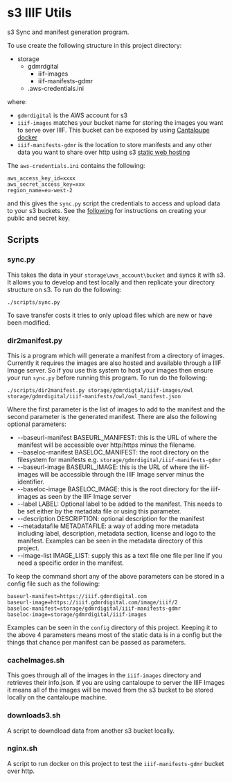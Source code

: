 # s3 IIIF Utils
s3 Sync and manifest generation program.

To use create the following structure in this project directory:

 * storage
   * gdmrdgital
     * iiif-images
     * iiif-manifests-gdmr
   * .aws-credentials.ini    

where:
 * `gdmrdigital` is the AWS account for s3
 * `iiif-images` matches your bucket name for storing the images you want to serve over IIIF. This bucket can be exposed by using [Cantaloupe docker](https://github.com/glenrobson/cantaloupe-docker/tree/gdmr-deploy)
 * `iiif-manifests-gdmr` is the location to store manifests and any other data you want to share over http using s3 [static web hosting](https://docs.aws.amazon.com/AmazonS3/latest/dev/WebsiteHosting.html)

The `aws-credentials.ini` contains the following:

```
aws_access_key_id=xxxx
aws_secret_access_key=xxx
region_name=eu-west-2
```

and this gives the `sync.py` script the credentials to access and upload data to your s3 buckets. See the [following](https://docs.aws.amazon.com/general/latest/gr/managing-aws-access-keys.html) for instructions on creating your public and secret key.

## Scripts

### sync.py

This takes the data in your `storage\aws_account\bucket` and syncs it with s3. It allows you to develop and test locally and then replicate your directory structure on s3. To run do the following:

```
./scripts/sync.py
```

To save transfer costs it tries to only upload files which are new or have been modified.

### dir2manifest.py

This is a program which will generate a manifest from a directory of images. Currently it requires the images are also hosted and available through a IIIF Image server. So if you use this system to host your images then ensure your run `sync.py` before running this program. To run do the following:

```
./scripts/dir2manifest.py storage/gdmrdigtal/iiif-images/owl storage/gdmrdigital/iiif-manifests/owl/owl_manifest.json
```

Where the first parameter is the list of images to add to the manifest and the second parameter is the generated manifest. There are also the following optional parameters:

 * --baseurl-manifest BASEURL_MANIFEST: this is the URL of where the manifest will be accessible over http/https minus the filename.
 * --baseloc-manifest BASELOC_MANIFEST: the root directory on the filesystem for manifests e.g. `storage/gdmrdigital/iiif-manifests-gdmr`
 * --baseurl-image BASEURL_IMAGE: this is the URL of where the iiif-images will be accessible through the IIIF Image server minus the identifier.
 * --baseloc-image BASELOC_IMAGE: this is the root directory for the iiif-images as seen by the IIIF Image server
 * --label LABEL: Optional label to be added to the manifest. This needs to be set either by the metadata file or using this parameter.
 * --description DESCRIPTION: optional description for the manifest
 * --metadatafile METADATAFILE: a way of adding more metadata including label, description, metadata section, license and logo to the manifest. Examples can be seen in the metadata directory of this project.  
 * --image-list IMAGE_LIST: supply this as a text file one file per line if you need a specific order in the manifest.

To keep the command short any of the above parameters can be stored in a config file such as the following:
```
baseurl-manifest=https://iiif.gdmrdigital.com
baseurl-image=https://iiif.gdmrdigital.com/image/iiif/2
baseloc-manifest=storage/gdmrdigital/iiif-manifests-gdmr
baseloc-image=storage/gdmrdigital/iiif-images
```

Examples can be seen in the `config` directory of this project. Keeping it to the above 4 parameters means most of the static data is in a config but the things that chance per manifest can be passed as parameters.

### cacheImages.sh

This goes through all of the images in the `iiif-images` directory and retrieves their info.json. If you are using cantaloupe to server the IIIF Images it means all of the images will be moved from the s3 bucket to be stored locally on the cantaloupe machine.

### downloads3.sh

A script to downdload data from another s3 bucket locally.

### nginx.sh

A script to run docker on this project to test the `iiif-manifests-gdmr` bucket over http.
